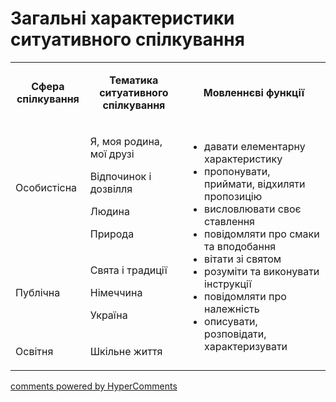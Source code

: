 <div id="hypercomments_widget" class="js-hypercomments-widget invisible"></div>

# Загальні характеристики ситуативного спілкування

<table width="661">
<tbody>
<tr>
<td style="text-align: center;" width="113">
<p><strong>Сфера спілкування</strong></p>
</td>
<td style="text-align: center;" width="208">
<p><strong>Тематика ситуативного спілкування</strong></p>
</td>
<td style="text-align: center;" width="340">
<p><strong>Мовленнєві функції</strong></p>
</td>
</tr>
<tr>
<td width="113">
<p>Особистісна</p>
</td>
<td width="208">
<p>Я, моя родина, мої друзі</p>
<p>Відпочинок і дозвілля</p>
<p>Людина</p>
<p>Природа</p>
</td>
<td rowspan="3" width="340">
<ul>
<li>давати елементарну характеристику</li>
<li>пропонувати, приймати, відхиляти пропозицію</li>
<li>висловлювати своє ставлення</li>
<li>повідомляти про смаки та вподобання</li>
<li>вітати зі святом</li>
<li>розуміти та виконувати інструкції</li>
<li>повідомляти про належність</li>
<li>описувати, розповідати, характеризувати</li>
</ul>
</td>
</tr>
<tr>
<td width="113">
<p>Публічна</p>
</td>
<td width="208">
<p>Свята і традиції</p>
<p>Німеччина</p>
<p>Україна</p>
</td>
</tr>
<tr>
<td width="113">
<p>Освітня</p>
</td>
<td width="208">
<p>Шкільне життя</p>
</td>
</tr>
</tbody>
</table>

<div class="js-hypercomments-container">
    <a href="http://hypercomments.com" class="hc-link" title="comments widget">comments powered by HyperComments</a>
</div>